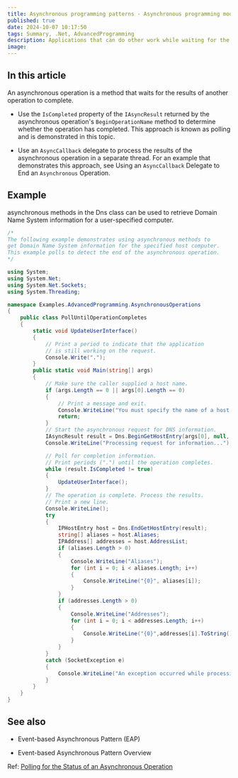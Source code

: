 ```yaml
---
title: Asynchronous programming patterns - Asynchronous programming model (APM) - Call asynchronous methods using IAsyncResult - Poll for the status of an async operation
published: true
date: 2024-10-07 10:17:50
tags: Summary, .Net, AdvancedProgramming
description: Applications that can do other work while waiting for the results of an asynchronous operation should not block waiting until the operation completes. Use one of the following options to continue executing instructions while waiting for an asynchronous operation to complete:
image:
---
```


## In this article

An asynchronous operation is a method that waits for the results of another operation to complete.

- Use the `IsCompleted` property of the `IAsyncResult` returned by the asynchronous operation's `BeginOperationName` method to determine whether the operation has completed. This approach is known as polling and is demonstrated in this topic.

- Use an `AsyncCallback` delegate to process the results of the asynchronous operation in a separate thread. For an example that demonstrates this approach, see Using an `AsyncCallback` Delegate to End an `Asynchronous` Operation.

## Example

asynchronous methods in the Dns class can be used to retrieve Domain Name System information for a user-specified computer.

```csharp
/*
The following example demonstrates using asynchronous methods to
get Domain Name System information for the specified host computer.
This example polls to detect the end of the asynchronous operation.
*/

using System;
using System.Net;
using System.Net.Sockets;
using System.Threading;

namespace Examples.AdvancedProgramming.AsynchronousOperations
{
    public class PollUntilOperationCompletes
    {
        static void UpdateUserInterface()
        {
            // Print a period to indicate that the application
            // is still working on the request.
            Console.Write(".");
        }
        public static void Main(string[] args)
        {
            // Make sure the caller supplied a host name.
            if (args.Length == 0 || args[0].Length == 0)
            {
                // Print a message and exit.
                Console.WriteLine("You must specify the name of a host computer.");
                return;
            }
            // Start the asynchronous request for DNS information.
            IAsyncResult result = Dns.BeginGetHostEntry(args[0], null, null);
            Console.WriteLine("Processing request for information...");

            // Poll for completion information.
            // Print periods (".") until the operation completes.
            while (result.IsCompleted != true)
            {
                UpdateUserInterface();
            }
            // The operation is complete. Process the results.
            // Print a new line.
            Console.WriteLine();
            try
            {
                IPHostEntry host = Dns.EndGetHostEntry(result);
                string[] aliases = host.Aliases;
                IPAddress[] addresses = host.AddressList;
                if (aliases.Length > 0)
                {
                    Console.WriteLine("Aliases");
                    for (int i = 0; i < aliases.Length; i++)
                    {
                        Console.WriteLine("{0}", aliases[i]);
                    }
                }
                if (addresses.Length > 0)
                {
                    Console.WriteLine("Addresses");
                    for (int i = 0; i < addresses.Length; i++)
                    {
                        Console.WriteLine("{0}",addresses[i].ToString());
                    }
                }
            }
            catch (SocketException e)
            {
                Console.WriteLine("An exception occurred while processing the request: {0}", e.Message);
            }
        }
    }
}
```

## See also

- Event-based Asynchronous Pattern (EAP)

- Event-based Asynchronous Pattern Overview

Ref: [Polling for the Status of an Asynchronous Operation](https://learn.microsoft.com/en-us/dotnet/standard/asynchronous-programming-patterns/polling-for-the-status-of-an-asynchronous-operation)